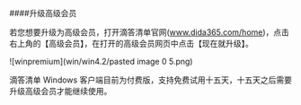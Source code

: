 ####升级高级会员

若您想要升级为高级会员，打开滴答清单官网(www.dida365.com/home)，点击右上角的【高级会员】，在打开的高级会员网页中点击【现在就升级】。

![winpremium](win/win4.2/pasted image 0 5.png)

滴答清单 Windows 客户端目前为付费版，支持免费试用十五天，十五天之后需要升级高级会员才能继续使用。
